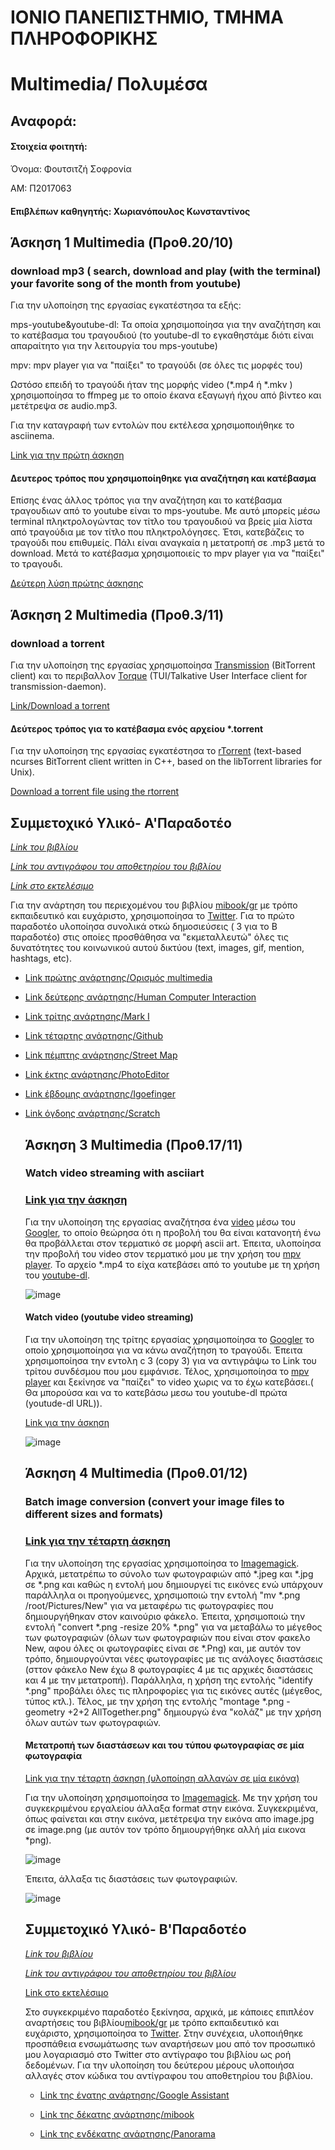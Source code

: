 # ΙΟΝΙΟ ΠΑΝΕΠΙΣΤΗΜΙΟ, ΤΜΗΜΑ ΠΛΗΡΟΦΟΡΙΚΗΣ 
# Multimedia/ Πολυμέσα

  ## Αναφορά:

#### Στοιχεία φοιτητή: 

Όνομα: Φουτσιτζή Σοφρονία

AM: Π2017063

#### Επιβλέπων καθηγητής: Χωριανόπουλος Κωνσταντίνος


  ## Άσκηση 1 Multimedia (Προθ.20/10)
   ### download mp3 ( search, download and play (with the terminal) your favorite song of the month from youtube)
   Για την υλοποίηση της εργασίας εγκατέστησα τα εξής:
   
   mps-youtube&youtube-dl: Τα οποία χρησιμοποίησα για την αναζήτηση και το κατέβασμα του τραγουδιού  (το youtube-dl το εγκαθηστάμε διότι είναι απαραίτητο για την λειτουργία του mps-youtube)
   
   mpv: mpv player για να "παίξει" το τραγούδι (σε όλες τις μορφές του) 
  
   Ωστόσο επειδή το τραγούδι ήταν της μορφής video (*.mp4 ή *.mkv ) χρησιμοποίησα το ffmpeg με το οποίο έκανα εξαγωγή ήχου από βίντεο
   και μετέτρεψα σε audio.mp3.
   
   Για την καταγραφή των εντολών που εκτέλεσα χρησιμοποιήθηκε το asciinema.
  
  [Link για την πρώτη άσκηση](https://asciinema.org/a/7IjvEOkmKvq8ey7zjQ3iXwdLm)



  

 #### Δευτερος τρόπος που χρησιμοποίηθηκε για αναζήτηση και κατέβασμα
  Επίσης ένας άλλος τρόπος για την αναζήτηση και το κατέβασμα τραγουδιων από το youtube είναι το mps-youtube. Με αυτό μπορείς μέσω terminal πληκτρολογώντας τον τίτλο του τραγουδιού να βρείς μία λίστα από τραγούδια με τον τίτλο που πληκτρολόγησες. Έτσι, κατεβάζεις το τραγούδι που επιθυμείς. Πάλι είναι αναγκαία η μετατροπή σε .mp3 μετά το download. Μετά το κατέβασμα χρησιμοποιείς το mpv player για να "παίξει" το τραγουδι.  

[Δεύτερη λύση πρώτης άσκησης](https://asciinema.org/a/jmAK9YM2GckhGSLe3sAoecGZ0)
  
  
  
  
   ## Άσκηση 2 Multimedia (Προθ.3/11)
   ### download a torrent
   Για την υλοποίηση της εργασίας χρησιμοποίησα [Transmission](https://en.wikipedia.org/wiki/Transmission_(BitTorrent_client)) (BitTorrent client) και το περιβαλλον [Torque](https://github.com/dylanaraps/torque) (TUI/Talkative User Interface client for transmission-daemon).
   
   [Link/Download a torrent](https://asciinema.org/a/mEJFVDFivhxN7KXL7p9qJKEkk)
  
   
   
   #### Δεύτερος τρόπος για το κατέβασμα ενός αρχείου *.torrent 
   Για την υλοποίηση της εργασίας εγκατέστησα το [rTorrent](https://en.wikipedia.org/wiki/RTorrent) (text-based ncurses BitTorrent client written in C++, based on the libTorrent libraries for Unix).
   
 [Download a torrent file using the rtorrent](https://asciinema.org/a/2xc27mSIa1CQmUTlOmtXWbfTE)
  
  
  
  ## Συμμετοχικό Υλικό- Α'Παραδοτέο
  
  [*Link του βιβλίου*](https://www.mibook.org/)
  
  [*Link του αντιγράφου του αποθετηρίου του βιβλίου*](https://github.com/fsofronia/gr/tree/master)
  
  [*Link στο εκτελέσιμο*](https://fsofronia.github.io/gr/)
  
  Για την ανάρτηση του περιεχομένου του βιβλίου [mibook/gr](https://mibook.org/gr/) με τρόπο εκπαιδευτικό και ευχάριστο, χρησιμοποίησα το [Twitter](https://twitter.com/sofronia_f). Για το πρώτο παραδοτέο υλοποίησα συνολικά οτκώ δημοσιεύσεις ( 3 για το Β παραδοτέο) στις οποίες προσθάθησα να "εκμεταλλευτώ" όλες τις δυνατότητες του κοινωνικού αυτού δικτύου (text, images, gif, mention, hashtags, etc).
  
* [Link πρώτης ανάρτησης/Ορισμός multimedia](https://twitter.com/sofronia_f/status/1192152684075343873)
  
* [Link δεύτερης ανάρτησης/Human Computer Interaction](https://twitter.com/sofronia_f/status/1192160128449077248)
  
* [Link τρίτης ανάρτησης/Mark I](https://twitter.com/sofronia_f/status/1192173030237179904)
  
* [Link τέταρτης ανάρτησης/Github](https://twitter.com/sofronia_f/status/1192527323184214016)
  
* [Link πέμπτης ανάρτησης/Street Map](https://twitter.com/sofronia_f/status/1192535161583390720)
  
* [Link έκτης ανάρτησης/PhotoEditor](https://twitter.com/sofronia_f/status/1192563914191654912)
  
* [Link έβδομης ανάρτησης/Igoefinger](https://twitter.com/sofronia_f/status/1192567747156303873)
  
* [Link όγδοης ανάρτησης/Scratch](https://twitter.com/sofronia_f/status/1192573136761425920)
  
  
  
  
  
   ## Άσκηση 3 Multimedia (Προθ.17/11)
   ### Watch video streaming with asciiart
   
   ### [Link για την άσκηση](https://asciinema.org/a/nIVF5kIb3ZaGoKo2FMwM6cX6z)
   
   Για την υλοποίηση της εργασίας αναζήτησα ένα [video](https://www.youtube.com/watch?v=Hy3MV7oUuww&t=2s) μέσω του [Googler](https://www.tecmint.com/google-commandline-search-terminal/), το οποίο θεώρησα ότι η προβολή του θα είναι κατανοητή ένω θα προβάλλεται στον τερματικό σε μορφή ascii art. Έπειτα, υλοποίησα την προβολή του video στον τερματικό μου με την χρήση του [mpv player](https://github.com/mpv-player/mpv). Το αρχείο *.mp4 το είχα κατεβάσει από το youtube με τη χρήση του [youtube-dl](https://github.com/ytdl-org/youtube-dl).
   
   
   ![image](https://github.com/fsofronia/mm/blob/P2017063/projects/2017063/fireplace.png)
   
   
   
   
   #### Watch video (youtube video streaming)
   Για την υλοποίηση της τρίτης εργασίας χρησιμοποίησα το [Googler](https://www.tecmint.com/google-commandline-search-terminal/) το οποίο χρησιμοποίησα για να κάνω αναζήτηση το τραγούδι. Έπειτα χρησιμοποίησα την εντολη c 3 (copy 3) για να αντιγράψω το Link του τρίτου συνδέσμου που μου εμφάνισε. Τέλος, χρησιμοποίησα το [mpv player](https://github.com/mpv-player/mpv) και ξεκίνησε να "παίζει" το video χωρις να το έχω κατεβάσει.( Θα μπορούσα και να το κατεβάσω μεσω του youtube-dl πρώτα (youtude-dl URL)).
   
   [Link για την άσκηση](https://asciinema.org/a/5oYQOdzfxVC6DuQS0hCNjLVCe)
   
   
   ![image](https://github.com/fsofronia/mm/blob/P2017063/projects/2017063/Screenshot%20from%202019-11-17%2010-56-08.png)
   
   
  
  
  
  
   ## Άσκηση 4 Multimedia (Προθ.01/12)
   ### Batch image conversion (convert your image files to different sizes and formats)
   
   ### [Link για την τέταρτη άσκηση](https://asciinema.org/a/oSRmm2mu14hUiu98tlpBV4cRv)

    Για την υλοποίηση της εργασίας χρησιμοποίησα το [Imagemagick](https://www.howtogeek.com/109369/how-to-quickly-resize-convert-modify-images-from-the-linux-terminal/). Αρχικά, μετατρέπω το σύνολο των φωτογραφιών από *.jpeg και *.jpg σε *.png και καθώς η εντολή μου δημιουργεί τις εικόνες ενώ υπάρχουν παράλληλα οι προηγούμενες, χρησιμοποιώ την εντολή "mv *.png /root/Pictures/New" για να μεταφέρω τις φωτογραφίες που δημιουργήθηκαν στον καινούριο φάκελο. Έπειτα, χρησιμοποιώ την εντολή "convert *.png -resize 20% *.png" για να μεταβάλω το μέγεθος των φωτογραφιών (όλων των φωτογραφιών που είναι στον φακελο New, αφου όλες οι φωτογραφίες είναι σε *.Png) και, με αυτόν τον τρόπο, δημιουργούνται νέες φωτογραφίες με τις ανάλογες διαστάσεις (σττον φάκελο New έχω 8 φωτογραφίες 4 με τις αρχικές διαστάσεις και 4 με την μετατροπή). Παράλληλα, η χρήση της εντολής "identify *.png" προβάλει όλες τις πληροφορίες για τις εικόνες αυτές (μέγεθος, τύπος κτλ.). Τέλος, με την χρήση της εντολής "montage *.png -geometry +2+2 AllTogether.png" δημιουργώ ένα "κολάζ" με την χρήση όλων αυτών των φωτογραφιών.
    
    
    
   
   #### Μετατροπή των διαστάσεων και του τύπου φωτογραφίας σε μία φωτογραφία 
   [Link για την τέταρτη άσκηση (υλοποίηση αλλαγών σε μία εικόνα)](https://asciinema.org/a/KaEQpmW2IciHxqLt1gVqm6sfZ)
   
   
   Για την υλοποίηση χρησιμοποίησα το [Imagemagick](https://www.howtogeek.com/109369/how-to-quickly-resize-convert-modify-images-from-the-linux-terminal/). Με την χρήση του συγκεκριμένου εργαλείου άλλαξα format στην εικόνα. Συγκεκριμένα, όπως φαίνεται και στην εικόνα, μετέτρεψα την εικόνα απο image.jpg σε image.png (με αυτόν τον τρόπο δημιουργήθηκε αλλή μία εικονα *png).
   
   ![image](https://github.com/fsofronia/mm/blob/P2017063/projects/2017063/Screenshot1.png)
   
   
   Έπειτα, άλλαξα τις διαστάσεις των φωτογραφιών.
   
   ![image](https://github.com/fsofronia/mm/blob/P2017063/projects/2017063/Screenshot2.png)
   
   
   
   
   
   
   
  ## Συμμετοχικό Υλικό-   Β'Παραδοτέο
  
  [*Link του βιβλίου*](https://www.mibook.org/)
  
  [*Link του αντιγράφου του αποθετηρίου του βιβλίου*](https://github.com/fsofronia/gr/tree/master)
  
  [Link στο εκτελέσιμο](https://fsofronia.github.io/gr/)
  
  Στο συγκεκριμένο παραδοτέο ξεκίνησα, αρχικά, με κάποιες επιπλέον αναρτήσεις του βιβλίου[mibook/gr](https://www.mibook.org/) με τρόπο εκπαιδευτικό και ευχάριστο, χρησιμοποίησα το [Twitter](https://twitter.com/sofronia_f). 
  Στην συνέχεια, υλοποιήθηκε προσπάθεια ενσωμάτωσης των αναρτήσεων μου από τον προσωπικό μου λογαριασμό στο Twitter στο αντίγραφο του βιβλίου ως ροή δεδομένων. Για την υλοποίηση του δεύτερου μέρους υλοποιήσα αλλαγές στον κώδικα του αντίγραφου του αποθετηρίου του βιβλίου.
  

  * [Link της ένατης ανάρτησης/Google Assistant](https://twitter.com/sofronia_f/status/1209072462543179776)

  * [Link της δέκατης ανάρτησης/mibook](https://twitter.com/sofronia_f/status/1210380897297616896)

  * [Link της ενδέκατης ανάρτησης/Panorama](https://twitter.com/sofronia_f/status/1215338958323953665)
  

   
   
   
   
   
   
  
  
